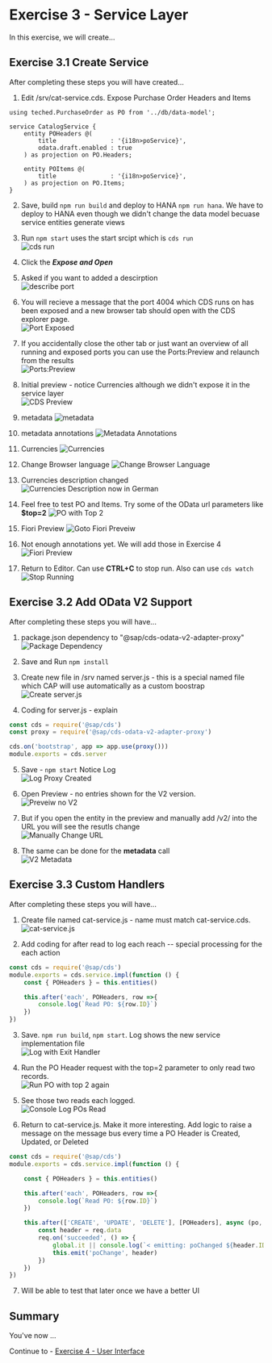 
# Exercise 3 - Service Layer

In this exercise, we will create...

## Exercise 3.1 Create Service

After completing these steps you will have created...

1. Edit /srv/cat-service.cds. Expose Purchase Order Headers and Items

```cds
using teched.PurchaseOrder as PO from '../db/data-model';

service CatalogService {
    entity POHeaders @(
        title               : '{i18n>poService}',
        odata.draft.enabled : true
    ) as projection on PO.Headers;

    entity POItems @(
        title               : '{i18n>poService}',
    ) as projection on PO.Items;
}
```

2. Save, build ```npm run build``` and deploy to HANA ```npm run hana```.  We have to deploy to HANA even though we didn't change the data model becuase service entities generate views

3. Run ```npm start``` uses the start srcipt which is ```cds run``` </br>![cds run](images/cds_run.png)

4. Click the ***Expose and Open***

5. Asked if you want to added a descirption </br>![describe port](images/expose_description.png)

6. You will recieve a message that the port 4004 which CDS runs on has been exposed and a new browser tab should open with the CDS explorer page.</br>![Port Exposed](images/port_exposed.png)

7. If you accidentally close the other tab or just want an overview of all running and exposed ports you can use the Ports:Preview and relaunch from the results</br>![Ports:Preview](images/ports_preview.png)

8. Initial preview - notice Currencies although we didn't expose it in the service layer </br>![CDS Preview](images/cds_preview.png)

9. metadata ![metadata](images/metadata1.png)

10. metadata annotations ![Metadata Annotations](images/metadata_annotations.png)

11. Currencies ![Currencies](images/currencies.png)

12. Change Browser language ![Change Browser Language](images/change_browser_lang.png)

13. Currencies description changed ![Currencies Description now in German](images/currencies_german_desc.png)

14. Feel free to test PO and Items.  Try some of the OData url parameters like **$top=2** ![PO with Top 2](images/po_with_top_2.png)

15. Fiori Preview ![Goto Fiori Preveiw](images/goto_fiori_preview.png)

16. Not enough annotations yet. We will add those in Exercise 4 ![Fiori Preview](images/fiori_preview_running.png)

17. Return to Editor. Can use **CTRL+C** to stop run. Also can use ```cds watch``` ![Stop Running](images/stop_running_service.png)

## Exercise 3.2 Add OData V2 Support

After completing these steps you will have...

1. package.json dependency to "@sap/cds-odata-v2-adapter-proxy" </br>![Package Dependency](images/package_json_odatav2.png)

2. Save and Run ```npm install```

3. Create new file in /srv named server.js - this is a special named file which CAP will use automatically as a custom boostrap </br>![Create server.js](images/create_server_js.png)

4. Coding for server.js - explain

```javascript
const cds = require('@sap/cds')
const proxy = require('@sap/cds-odata-v2-adapter-proxy')

cds.on('bootstrap', app => app.use(proxy()))
module.exports = cds.server
```

5. Save - ```npm start```  Notice Log </br>![Log Proxy Created](images/log_proxy_created.png)

6. Open Preview - no entries shown for the V2 version. </br> ![Preveiw no V2](images/preview_no_v2.png)

7. But if you open the entity in the preview and manually add /v2/ into the URL you will see the resutls change</br>![Manually Change URL](images/currencies_v2.png)

8. The same can be done for the **metadata** call</br>![V2 Metadata](images/metadata_v2.png)

## Exercise 3.3 Custom Handlers

After completing these steps you will have...

1. Create file named cat-service.js - name must match cat-service.cds. </br>![cat-service.js](images/cat_service_js.png)

2. Add coding for after read to log each reach -- special processing for the each action

```JavaScript
const cds = require('@sap/cds')
module.exports = cds.service.impl(function () {
    const { POHeaders } = this.entities()

    this.after('each', POHeaders, row =>{
        console.log(`Read PO: ${row.ID}`)
    })
})
```

3. Save. ```npm run build```, ```npm start```.  Log shows the new service implementation file </br>![Log with Exit Handler](images/log_with_exit_handler.png)

4. Run the PO Header request with the top=2 parameter to only read two records. </br>![Run PO with top 2 again](images/read_po_with_top_2_again.png)

5. See those two reads each logged. <br>![Console Log POs Read](images/console_log_for_pos_read.png)

6. Return to cat-service.js. Make it more interesting.  Add logic to raise a message on the message bus every time a PO Header is Created, Updated, or Deleted

```JavaScript
const cds = require('@sap/cds')
module.exports = cds.service.impl(function () {

    const { POHeaders } = this.entities()

    this.after('each', POHeaders, row =>{
        console.log(`Read PO: ${row.ID}`)
    })

    this.after(['CREATE', 'UPDATE', 'DELETE'], [POHeaders], async (po, req) => {
        const header = req.data
        req.on('succeeded', () => {
            global.it || console.log(`< emitting: poChanged ${header.ID}`)
            this.emit('poChange', header)
        })
    })
})
```

7. Will be able to test that later once we have a better UI

## Summary

You've now ...

Continue to - [Exercise 4 - User Interface](../ex4/README.md)